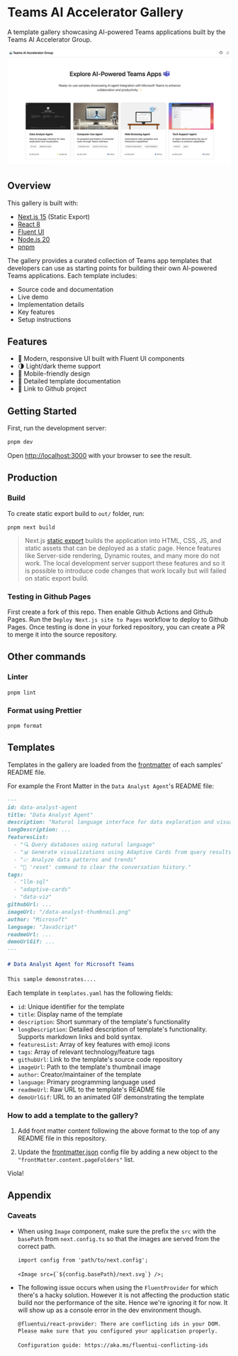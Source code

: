 # Teams AI Accelerator Gallery

A template gallery showcasing AI-powered Teams applications built by the Teams AI Accelerator Group.

![Template Gallery](assets/gallery-example.png)

## Overview

This gallery is built with:

- [Next.js 15](https://nextjs.org/) (Static Export)
- [React 8](https://react.dev/)
- [Fluent UI](https://react.fluentui.dev/)
- [Node.js 20](https://nodejs.org/)
- [pnpm](https://pnpm.io/)

The gallery provides a curated collection of Teams app templates that developers can use as starting points for building their own AI-powered Teams applications. Each template includes:

- Source code and documentation
- Live demo
- Implementation details
- Key features
- Setup instructions

## Features

- 🎨 Modern, responsive UI built with Fluent UI components
- 🌗 Light/dark theme support
- 📱 Mobile-friendly design
- 📖 Detailed template documentation
- 🚀 Link to Github project

## Getting Started

First, run the development server:

```bash
pnpm dev
```

Open [http://localhost:3000](http://localhost:3000) with your browser to see the result.

## Production

### Build

To create static export build to `out/` folder, run:

```
pnpm next build
```

> Next.js [static export](https://nextjs.org/docs/pages/building-your-application/deploying/static-exports) builds the
> application into HTML, CSS, JS, and static assets that can be deployed as a static page. Hence features like
> Server-side rendering, Dynamic routes, and many more do not work. The local development server support these features
> and so it is possible to introduce code changes that work locally but will failed on static export build.

### Testing in Github Pages

First create a fork of this repo. Then enable Github Actions and Github Pages. Run the `Deploy Next.js site to Pages` workflow to deploy to Github Pages. Once testing is done in your forked repository, you can create a PR to merge it into the source repository.

## Other commands

### Linter

```
pnpm lint
```

### Format using Prettier

```
pnpm format
```

## Templates

Templates in the gallery are loaded from the [frontmatter](https://frontmatter.codes/) of each samples' README file.

For example the Front Matter in the `Data Analyst Agent`'s README file:

```md
---
id: data-analyst-agent
title: "Data Analyst Agent"
description: "Natural language interface for data exploration and visualization."
longDescription: ...
featuresList:
  - "🔍 Query databases using natural language"
  - "📊 Generate visualizations using Adaptive Cards from query results"
  - "📈 Analyze data patterns and trends"
  - "🔄 'reset' command to clear the conversation history."
tags:
  - "llm-sql"
  - "adaptive-cards"
  - "data-viz"
githubUrl: ...
imageUrl: "/data-analyst-thumbnail.png"
author: "Microsoft"
language: "JavaScript"
readmeUrl: ...
demoUrlGif: ...
---

# Data Analyst Agent for Microsoft Teams

This sample demonstrates....
```


Each template in `templates.yaml` has the following fields:

- `id`: Unique identifier for the template
- `title`: Display name of the template
- `description`: Short summary of the template's functionality
- `longDescription`: Detailed description of template's functionality. Supports markdown links and bold syntax.
- `featuresList`: Array of key features with emoji icons
- `tags`: Array of relevant technology/feature tags
- `githubUrl`: Link to the template's source code repository
- `imageUrl`: Path to the template's thumbnail image
- `author`: Creator/maintainer of the template
- `language`: Primary programming language used
- `readmeUrl`: Raw URL to the template's README file
- `demoUrlGif`: URL to an animated GIF demonstrating the template

### How to add a template to the gallery?

1. Add front matter content following the above format to the top of any README file in this repository.

2. Update the [frontmatter.json](../frontmatter.json) config file by adding a new object to the `"frontMatter.content.pageFolders"` list.

Viola!


## Appendix

### Caveats

- When using `Image` component, make sure the prefix the `src` with the `basePath` from `next.config.ts` so that the images are served from the correct path.

  ```tsx
  import config from 'path/to/next.config';

  <Image src={`${config.basePath}/next.svg`} />;
  ```

- The following issue occurs when using the `FluentProvider` for which there's a hacky solution. However it is not affecting the production static build nor the performance of the site. Hence we're ignoring it for now. It will show up as a console error in the dev environment though.

  ```
  @fluentui/react-provider: There are conflicting ids in your DOM. Please make sure that you configured your application properly.

  Configuration guide: https://aka.ms/fluentui-conflicting-ids
  ```
